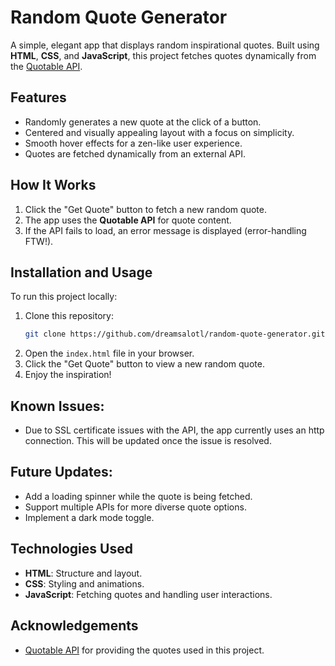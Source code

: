 # Random Quote Generator

A simple, elegant app that displays random inspirational quotes. Built using **HTML**, **CSS**, and **JavaScript**, this project fetches quotes dynamically from the [Quotable API](https://quotable.io/).

## Features
- Randomly generates a new quote at the click of a button.
- Centered and visually appealing layout with a focus on simplicity.
- Smooth hover effects for a zen-like user experience.
- Quotes are fetched dynamically from an external API.

## How It Works
1. Click the "Get Quote" button to fetch a new random quote.
2. The app uses the **Quotable API** for quote content.
3. If the API fails to load, an error message is displayed (error-handling FTW!).

## Installation and Usage
To run this project locally:
1. Clone this repository:
   ```bash
   git clone https://github.com/dreamsalotl/random-quote-generator.git
   ```
2. Open the `index.html` file in your browser.
3. Click the "Get Quote" button to view a new random quote.
4. Enjoy the inspiration!

## Known Issues:
- Due to SSL certificate issues with the API, the app currently uses an http connection. This will be updated once the issue is resolved.

## Future Updates:
- Add a loading spinner while the quote is being fetched.
- Support multiple APIs for more diverse quote options.
- Implement a dark mode toggle.

## Technologies Used
- **HTML**: Structure and layout.
- **CSS**: Styling and animations.
- **JavaScript**: Fetching quotes and handling user interactions.

## Acknowledgements
- [Quotable API](https://quotable.io/) for providing the quotes used in this project.